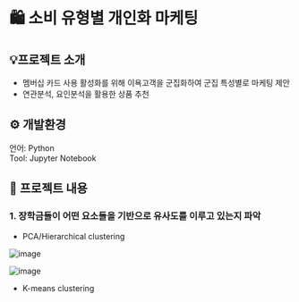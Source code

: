 # 🛍️ 소비 유형별 개인화 마케팅

## 💡프로젝트 소개
- 멤버십 카드 사용 활성화를 위해 이욕고객을 군집화하여 군집 특성별로 마케팅 제안
- 연관분석, 요인분석을 활용한 상품 추천 

## ⚙️ 개발환경
언어: Python<br>
Tool: Jupyter Notebook

## 🤖 프로젝트 내용 
### 1. 장학금들이 어떤 요소들을 기반으로 유사도를 이루고 있는지 파악
- PCA/Hierarchical clustering

![image](https://user-images.githubusercontent.com/76192858/212942486-0596054c-827a-4957-a44e-bcff70a51714.png)

![image](https://user-images.githubusercontent.com/76192858/212942530-f6637b12-0a42-4412-8f48-22094cbd666d.png)

- K-means clustering
